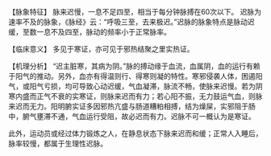 【脉象特征】
脉来迟慢，一息不足四至，相当于每分钟脉搏在60次以下。
迟脉为速率不及的脉象，《脉经》云：“呼吸三至，去来极迟。”迟脉的脉象特点是脉动迟缓，至数一息不及四至，脉动的频率小于正常脉率。

【临床意义】
多见于寒证，亦可见于邪热结聚之里实热证。

【机理分析】
“迟主脏寒，其病为阴。”脉的搏动缘于血流，血属阴，血的运行有赖于阳气的推动。另外，血亦有得温则行、得寒则凝的特性。寒邪侵袭人体，困遏阳气，或阳气亏损，均可导致心动迟缓，气血凝滞，脉流不畅，使脉来迟慢。若为阴寒内盛而正气不衰的实寒证，则脉来迟而有力；若心阳不振，无力鼓运气血，则脉来迟而无力。阳明腑实证多因邪热亢盛与肠道糟粕相搏，结为燥屎，实邪阻于肠中，腑气壅滞不通，气血运行受阻，故必迟而有力。迟脉不可一概认为是寒证。

此外，运动员或经过体力锻炼之人，在静息状态下脉来迟而和缓；正常人入睡后，脉率较慢，都属于生理性迟脉。